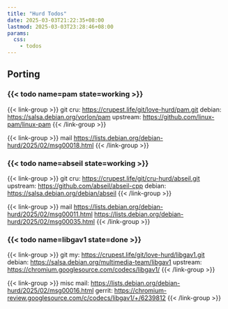 ```yaml
---
title: "Hurd Todos"
date: 2025-03-03T21:22:35+08:00
lastmod: 2025-03-03T23:28:46+08:00
params:
  css:
    - todos
---
```


## Porting

### {{< todo name=pam state=working >}}

{{< link-group >}}
git
cru: <https://crupest.life/git/love-hurd/pam.git>
debian: <https://salsa.debian.org/vorlon/pam>
upstream: <https://github.com/linux-pam/linux-pam>
{{< /link-group >}}

{{< link-group >}}
mail
<https://lists.debian.org/debian-hurd/2025/02/msg00018.html>
{{< /link-group >}}

### {{< todo name=abseil state=working >}}

{{< link-group >}}
git
cru: <https://crupest.life/git/cru-hurd/abseil.git>
upstream: <https://github.com/abseil/abseil-cpp>
debian: <https://salsa.debian.org/debian/abseil>
{{< /link-group >}}

{{< link-group >}}
mail
<https://lists.debian.org/debian-hurd/2025/02/msg00011.html>
<https://lists.debian.org/debian-hurd/2025/02/msg00035.html>
{{< /link-group >}}

### {{< todo name=libgav1 state=done >}}

{{< link-group >}}
git
my: <https://crupest.life/git/love-hurd/libgav1.git>
debian: <https://salsa.debian.org/multimedia-team/libgav1>
upstream: <https://chromium.googlesource.com/codecs/libgav1/>
{{< /link-group >}}

{{< link-group >}}
misc
mail: <https://lists.debian.org/debian-hurd/2025/02/msg00016.html>
gerrit: <https://chromium-review.googlesource.com/c/codecs/libgav1/+/6239812>
{{< /link-group >}}

